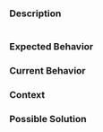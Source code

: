 ### Description
<!-- If you're describing a bug, please let us know the steps to reproduce your problem. -->

```js

```

### Expected Behavior
<!-- What should happen or how it should work. -->

### Current Behavior
<!-- What happens instead of the expected behavior. -->
<!-- If suggesting a change, explain the difference from current behavior. -->

### Context
<!-- How has this issue affected you? What are you trying to accomplish? -->

### Possible Solution
<!-- Not obligatory, but suggestions or ideas are always welcome. -->
